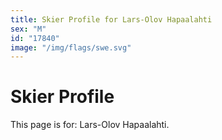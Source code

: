 ```yaml
---
title: Skier Profile for Lars-Olov Hapaalahti
sex: "M"
id: "17840"
image: "/img/flags/swe.svg" 
---
```


# Skier Profile

This page is for: Lars-Olov Hapaalahti.
    
